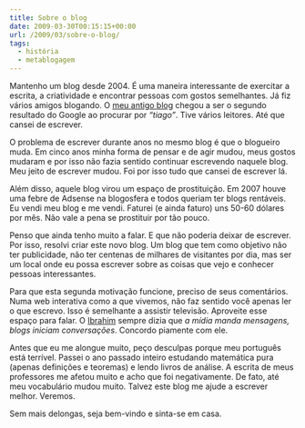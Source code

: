 ```yaml
---
title: Sobre o blog
date: 2009-03-30T00:15:15+00:00
url: /2009/03/sobre-o-blog/
tags:
  - história
  - metablogagem
---
```


Mantenho um blog desde 2004. É uma maneira interessante de exercitar a escrita, a criatividade e encontrar pessoas com gostos semelhantes. Já fiz vários amigos blogando. O [meu antigo blog][1] chegou a ser o segundo resultado do Google ao procurar por _“tiago”_. Tive vários leitores. Até que cansei de escrever.

O problema de escrever durante anos no mesmo blog é que o blogueiro muda. Em cinco anos minha forma de pensar e de agir mudou, meus gostos mudaram e por isso não fazia sentido continuar escrevendo naquele blog. Meu jeito de escrever mudou. Foi por isso tudo que cansei de escrever lá.

Além disso, aquele blog virou um espaço de prostituição. Em 2007 houve uma febre de Adsense na blogosfera e todos queriam ter blogs rentáveis. Eu vendi meu blog e me vendi. Faturei (e ainda faturo) uns 50-60 dólares por mês. Não vale a pena se prostituir por tão pouco.

Penso que ainda tenho muito a falar. E que não poderia deixar de escrever. Por isso, resolvi criar este novo blog. Um blog que tem como objetivo não ter publicidade, não ter centenas de milhares de visitantes por dia, mas ser um local onde eu possa escrever sobre as coisas que vejo e conhecer pessoas interessantes.

Para que esta segunda motivação funcione, preciso de seus comentários. Numa web interativa como a que vivemos, não faz sentido você apenas ler o que escrevo. Isso é semelhante a assistir televisão. Aproveite esse espaço para falar. O [Ibrahim][2] sempre dizia que _a mídia manda mensagens, blogs iniciam conversações_. Concordo piamente com ele.

Antes que eu me alongue muito, peço desculpas porque meu português está terrível. Passei o ano passado inteiro estudando matemática pura (apenas definições e teoremas) e lendo livros de análise. A escrita de meus professores me afetou muito e acho que foi negativamente. De fato, até meu vocabulário mudou muito. Talvez este blog me ajude a escrever melhor. Veremos.

Sem mais delongas, seja bem-vindo e sinta-se em casa.

[1]: /
[2]: http://1001gatos.org/ "1001 Gatos de Schrödinger"
